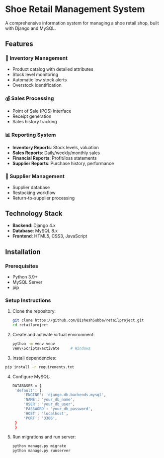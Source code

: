 # Shoe Retail Management System
A comprehensive information system for managing a shoe retail shop, built with Django and MySQL.

## Features
### 🏬 Inventory Management
- Product catalog with detailed attributes
- Stock level monitoring
- Automatic low stock alerts
- Overstock identification
### 💰 Sales Processing
- Point of Sale (POS) interface
- Receipt generation
- Sales history tracking
### 📊 Reporting System
- **Inventory Reports**: Stock levels, valuation
- **Sales Reports**: Daily/weekly/monthly sales
- **Financial Reports**: Profit/loss statements
- **Supplier Reports**: Purchase history, performance
### 🚚 Supplier Management
- Supplier database
- Restocking workflow
- Return-to-supplier processing

## Technology Stack

- **Backend**: Django 4.x
- **Database**: MySQL 8.x
- **Frontend**: HTML5, CSS3, JavaScript

## Installation
### Prerequisites
- Python 3.9+
- MySQL Server
- pip

### Setup Instructions

1. Clone the repository:
   ```bash
   git clone https://github.com/BisheshSubba/retailproject.git
   cd retailproject
   ```
2. Create and activate virtual environment:
   ```bash
   python -m venv venv
   venv\Scripts\activate     # Windows
   ```
3. Install dependencies:
  ```bash
  pip install -r requirements.txt
  ```
4. Configure MySQL:
   ```bash
   DATABASES = {
    'default': {
        'ENGINE': 'django.db.backends.mysql',
        'NAME': 'your_db_name',
        'USER': 'your_db_user',
        'PASSWORD': 'your_db_password',
        'HOST': 'localhost',
        'PORT': '3306',
    }
    }
   ```
5. Run migrations and run server:
   ```bash
   python manage.py migrate
   python manage.py runserver
   ```
  

